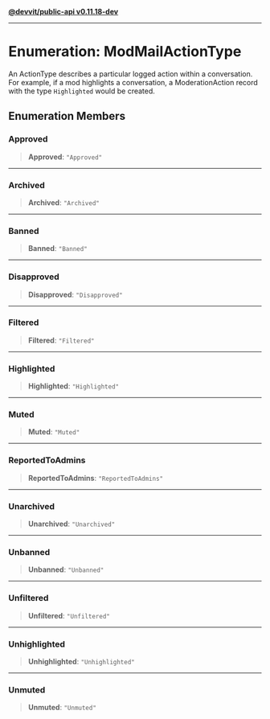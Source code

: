 [**@devvit/public-api v0.11.18-dev**](../../README.md)

---

# Enumeration: ModMailActionType

An ActionType describes a particular logged action within a conversation. For example,
if a mod highlights a conversation, a ModerationAction record with the type `Highlighted`
would be created.

## Enumeration Members

<a id="approved"></a>

### Approved

> **Approved**: `"Approved"`

---

<a id="archived"></a>

### Archived

> **Archived**: `"Archived"`

---

<a id="banned"></a>

### Banned

> **Banned**: `"Banned"`

---

<a id="disapproved"></a>

### Disapproved

> **Disapproved**: `"Disapproved"`

---

<a id="filtered"></a>

### Filtered

> **Filtered**: `"Filtered"`

---

<a id="highlighted"></a>

### Highlighted

> **Highlighted**: `"Highlighted"`

---

<a id="muted"></a>

### Muted

> **Muted**: `"Muted"`

---

<a id="reportedtoadmins"></a>

### ReportedToAdmins

> **ReportedToAdmins**: `"ReportedToAdmins"`

---

<a id="unarchived"></a>

### Unarchived

> **Unarchived**: `"Unarchived"`

---

<a id="unbanned"></a>

### Unbanned

> **Unbanned**: `"Unbanned"`

---

<a id="unfiltered"></a>

### Unfiltered

> **Unfiltered**: `"Unfiltered"`

---

<a id="unhighlighted"></a>

### Unhighlighted

> **Unhighlighted**: `"Unhighlighted"`

---

<a id="unmuted"></a>

### Unmuted

> **Unmuted**: `"Unmuted"`
